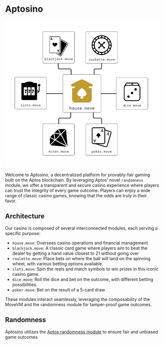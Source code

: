 # Aptosino

![Aptosino](https://github.com/jasonhedman/aptosino/blob/main/diagram.png?raw=true)

Welcome to Aptosino, a decentralized platform for provably-fair gaming built on the Aptos blockchain. By leveraging Aptos' novel `randomness` module, we offer a transparent and secure casino experience where players can trust the integrity of every game outcome. Players can enjoy a wide range of classic casino games, knowing that the odds are truly in their favor.

## Architecture

Our casino is composed of several interconnected modules, each serving a specific purpose:

- `house.move`: Oversees casino operations and financial management
- `blackjack.move`: A classic card game where players aim to beat the dealer by getting a hand value closest to 21 without going over
- `roulette.move`: Place bets on where the ball will land on the spinning wheel, with various betting options available.
- `slots.move`: Spin the reels and match symbols to win prizes in this iconic casino game.
- `dice.move`: Roll the dice and bet on the outcome, with different betting possibilities.
- `poker.move`: Bet on the result of a 5-card draw

These modules interact seamlessly, leveraging the composability of the MoveVM and the randomness module for tamper-proof game outcomes.

## Randomness

Aptosino utilizes the [Aptos randomness module](https://github.com/aptos-foundation/AIPs/blob/main/aips/aip-41.md) to ensure fair and unbiased game outcomes
